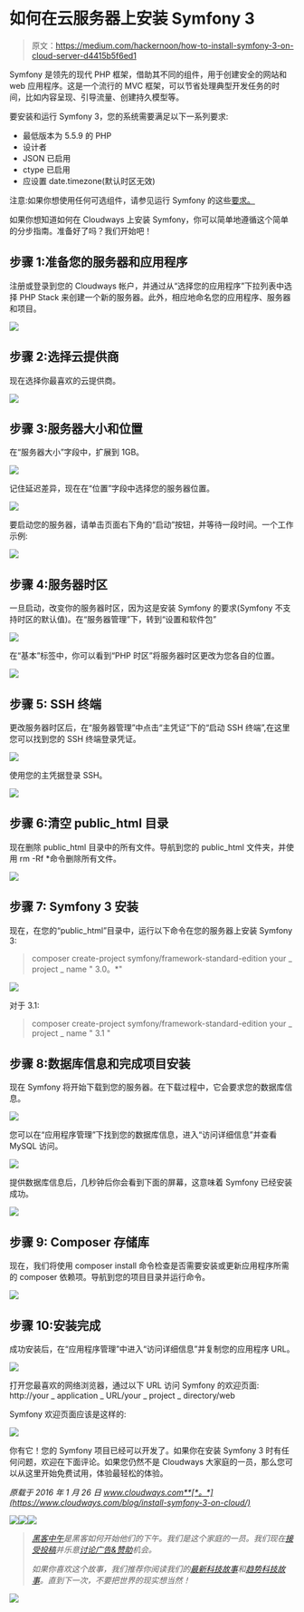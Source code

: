 # 如何在云服务器上安装 Symfony 3

> 原文：<https://medium.com/hackernoon/how-to-install-symfony-3-on-cloud-server-d4415b5f6ed1>

Symfony 是领先的现代 PHP 框架，借助其不同的组件，用于创建安全的网站和 web 应用程序。这是一个流行的 MVC 框架，可以节省处理典型开发任务的时间，比如内容呈现、引导流量、创建持久模型等。

要安装和运行 Symfony 3，您的系统需要满足以下一系列要求:

*   最低版本为 5.5.9 的 PHP
*   设计者
*   JSON 已启用
*   ctype 已启用
*   应设置 date.timezone(默认时区无效)

注意:如果你想使用任何可选组件，请参见运行 Symfony 的这些[要求。](http://symfony.com/doc/current/reference/requirements.html)

如果你想知道如何在 Cloudways 上安装 Symfony，你可以简单地遵循这个简单的分步指南。准备好了吗？我们开始吧！

## 步骤 1:准备您的服务器和应用程序

注册或登录到您的 Cloudways 帐户，并通过从“选择您的应用程序”下拉列表中选择 PHP Stack 来创建一个新的服务器。此外，相应地命名您的应用程序、服务器和项目。

![](img/7e3b9f5bffac0d4d575e9a7585e84ff2.png)

## 步骤 2:选择云提供商

现在选择你最喜欢的云提供商。

![](img/3ba98a33ae8f0283214997863dea40f5.png)

## 步骤 3:服务器大小和位置

在“服务器大小”字段中，扩展到 1GB。

![](img/e5f6fecbd95b40e0a7eb577be1773c30.png)

记住延迟差异，现在在“位置”字段中选择您的服务器位置。

![](img/ef6b00f36dc3b161168fb8cdf9c96a45.png)

要启动您的服务器，请单击页面右下角的“启动”按钮，并等待一段时间。一个工作示例:

![](img/bf36efcb33dc272ad5cb233c9defdeeb.png)

## 步骤 4:服务器时区

一旦启动，改变你的服务器时区，因为这是安装 Symfony 的要求(Symfony 不支持时区的默认值)。在“服务器管理”下，转到“设置和软件包”

![](img/d51608eed233d41a0808965686183a3e.png)

在“基本”标签中，你可以看到“PHP 时区”将服务器时区更改为您各自的位置。

![](img/57aed93c9010cb5f23844c5234a2e7da.png)

## 步骤 5: SSH 终端

更改服务器时区后，在“服务器管理”中点击“主凭证”下的“启动 SSH 终端”,在这里您可以找到您的 SSH 终端登录凭证。

![](img/87470090e6f85fa6f7829ac86e6c13ba.png)

使用您的主凭据登录 SSH。

![](img/52783c1d125ec6f7ad562269ed01cf88.png)

## 步骤 6:清空 public_html 目录

现在删除 public_html 目录中的所有文件。导航到您的 public_html 文件夹，并使用 rm -Rf *命令删除所有文件。

![](img/637f53c053c1db4363f94a9bf1cd0666.png)

## 步骤 7: Symfony 3 安装

现在，在您的“public_html”目录中，运行以下命令在您的服务器上安装 Symfony 3:

> composer create-project symfony/framework-standard-edition your _ project _ name " 3.0。*"

![](img/31334c8f85c0b7988ffb7eac069f9b5a.png)

对于 3.1:

> composer create-project symfony/framework-standard-edition your _ project _ name " 3.1 "

## 步骤 8:数据库信息和完成项目安装

现在 Symfony 将开始下载到您的服务器。在下载过程中，它会要求您的数据库信息。

![](img/248a58470e15ea396dd7a38fff73831b.png)

您可以在“应用程序管理”下找到您的数据库信息，进入“访问详细信息”并查看 MySQL 访问。

![](img/f84a19eb8f013fc12f0e2cc8c682c686.png)

提供数据库信息后，几秒钟后你会看到下面的屏幕，这意味着 Symfony 已经安装成功。

![](img/a7c460b9ef4d40b81d91c4bb79d3d51d.png)

## 步骤 9: Composer 存储库

现在，我们将使用 composer install 命令检查是否需要安装或更新应用程序所需的 composer 依赖项。导航到您的项目目录并运行命令。

![](img/d44379518290d6c060c25b22647b00ae.png)

## 步骤 10:安装完成

成功安装后，在“应用程序管理”中进入“访问详细信息”并复制您的应用程序 URL。

![](img/c9f98091ed8ae5646af20b4b1545f986.png)

打开您最喜欢的网络浏览器，通过以下 URL 访问 Symfony 的欢迎页面:
http://your _ application _ URL/your _ project _ directory/web

Symfony 欢迎页面应该是这样的:

![](img/c1941c4eaefc74bf7cf78b42b015cd50.png)

你有它！您的 Symfony 项目已经可以开发了。如果你在安装 Symfony 3 时有任何问题，欢迎在下面评论。如果您仍然不是 Cloudways 大家庭的一员，那么您可以从这里开始免费试用，体验最轻松的体验。

*原载于 2016 年 1 月 26 日 www.cloudways.com**[*。*](https://www.cloudways.com/blog/install-symfony-3-on-cloud/)*

*[![](img/50ef4044ecd4e250b5d50f368b775d38.png)](http://bit.ly/HackernoonFB)**[![](img/979d9a46439d5aebbdcdca574e21dc81.png)](https://goo.gl/k7XYbx)**[![](img/2930ba6bd2c12218fdbbf7e02c8746ff.png)](https://goo.gl/4ofytp)*

> *[黑客中午](http://bit.ly/Hackernoon)是黑客如何开始他们的下午。我们是这个家庭的一员。我们现在[接受投稿](http://bit.ly/hackernoonsubmission)并乐意[讨论广告&赞助](mailto:partners@amipublications.com)机会。*
> 
> *如果你喜欢这个故事，我们推荐你阅读我们的[最新科技故事](http://bit.ly/hackernoonlatestt)和[趋势科技故事](https://hackernoon.com/trending)。直到下一次，不要把世界的现实想当然！*

*[![](img/be0ca55ba73a573dce11effb2ee80d56.png)](https://goo.gl/Ahtev1)*